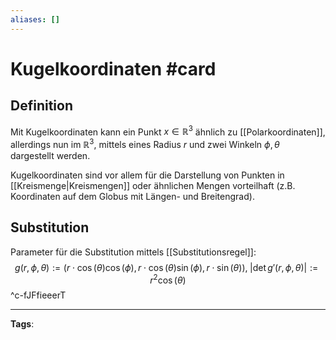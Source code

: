 ```yaml
---
aliases: []
---
```


# Kugelkoordinaten #card
## Definition
Mit Kugelkoordinaten kann ein Punkt $x \in \mathbb{R}^{3}$ ähnlich zu [[Polarkoordinaten]], allerdings nun im $\mathbb{R}^{3}$, mittels eines Radius $r$ und zwei Winkeln $\phi, \theta$ dargestellt werden.

Kugelkoordinaten sind vor allem für die Darstellung von Punkten in [[Kreismenge|Kreismengen]] oder ähnlichen Mengen vorteilhaft (z.B. Koordinaten auf dem Globus mit Längen- und Breitengrad).

## Substitution
Parameter für die Substitution mittels [[Substitutionsregel]]:
$$
g(r,\phi,\theta) := (r \cdot \cos(\theta) \cos(\phi), r \cdot \cos(\theta) \sin(\phi), r \cdot \sin(\theta)),\;
|\det g'(r,\phi,\theta)| := r^{2} \cos(\theta)
$$
^c-fJFfieeerT

---
**Tags**: 